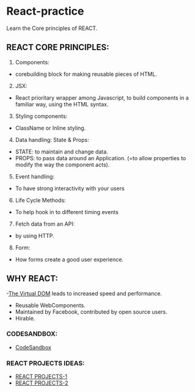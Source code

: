 # React-practice

Learn the Core principles of REACT.

## REACT CORE PRINCIPLES:

1. Components:

- corebuilding block for making reusable pieces of HTML.

2. JSX:

- React prioritary wrapper among Javascript, to build components in a familiar way, using the HTML syntax.

3. Styling components:

- ClassName or Inline styling.

4. Data handling: State & Props:

- STATE: to maintain and change data.
- PROPS: to pass data around an Application.
  (=to allow properties to modify the way the component acts).

5. Event handling:

- To have strong interactivity with your users

6. Life Cycle Methods:

- To help hook in to different timing events

7. Fetch data from an API:

- by using HTTP.

8. Form:

- How forms create a good user experience.

## WHY REACT:

-[The Virtual DOM](https://www.youtube.com/watch?v=BYbgopx44vo) leads to increased speed and performance.

- Reusable WebComponents.
- Maintained by Facebook, contributed by open source users.
- Hirable.

### CODESANDBOX:

- [CodeSandbox](https://codesandbox.io/s/mystifying-spence-3v6h9?file=/README.md)

### REACT PROJECTS IDEAS:

- [REACT PROJECTS-1](https://medium.freecodecamp.org/want-to-build-something-fun-heres-a-list-of-sample-web-app-ideas-b991bce0ed9a)
- [REACT PROJECTS-2](https://medium.freecodecamp.org/summer-is-over-you-should-be-coding-heres-yet-another-list-of-exciting-ideas-to-build-a95d7704d36d)
